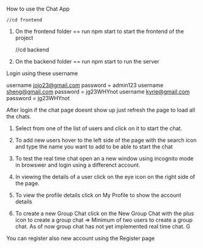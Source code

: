 How to use the Chat App

  	//cd frontend	  
1. On the frontend folder == run npm start to start the frontend of the project
		
	//cd backend
2. On the backend folder == run npm start to run the server




Login using these username

username jojo23@gmail.com password = admin123
username sheng@gmail.com  password = jg23WHYnot
username kyrie@gmail.com  password = jg23WHYnot


After login if the chat page doesnt show up just refresh the page to load all the chats.


1.  Select from one of the list of users and click on it to start the chat.

2. To add new users hover to the left side of the page with the search icon and type the name you want to add to be able to  start the chat

3. To test the real time chat open an a new window using incognito mode in browswer and login using a differenct account. 

4. In viewing the details of a user click on the eye icon on the right side of the page.

5. To view the profile details click on My Profile to show the account details

6. To create a new Group Chat click on the New Group Chat with the plus icon to create a group chat
   => Minimum of two users to create  a group chat.
   As of now group chat has not yet implemented real time chat.
G

You can register also new account using the Register page




